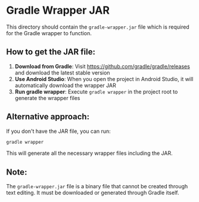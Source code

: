 # Gradle Wrapper JAR

This directory should contain the `gradle-wrapper.jar` file which is required for the Gradle wrapper to function.

## How to get the JAR file:

1. **Download from Gradle**: Visit https://github.com/gradle/gradle/releases and download the latest stable version
2. **Use Android Studio**: When you open the project in Android Studio, it will automatically download the wrapper JAR
3. **Run gradle wrapper**: Execute `gradle wrapper` in the project root to generate the wrapper files

## Alternative approach:

If you don't have the JAR file, you can run:
```bash
gradle wrapper
```

This will generate all the necessary wrapper files including the JAR.

## Note:

The `gradle-wrapper.jar` file is a binary file that cannot be created through text editing. It must be downloaded or generated through Gradle itself.

